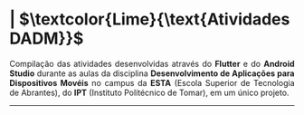 # | $\textcolor{Lime}{\text{Atividades DADM}}$

<p align = "justify">
  Compilação das atividades desenvolvidas através do <b>Flutter</b> e do <b>Android Studio</b> durante as aulas da disciplina <b>Desenvolvimento de Aplicações para Dispositivos Movéis</b> no campus da <b>ESTA</b> (Escola Superior de Tecnologia de Abrantes), do <b>IPT</b> (Instituto Politécnico de Tomar), em um único projeto.
</p>


[//]: # (### | $\textcolor{Yellow}{\text{DETALHES:}}$)

[//]: # (> * ![RELATÓRIO]&#40;/Relatorio%20Avaliacao%2001.pdf&#41;)

[//]: # (> * ![INSTRUÇÕES]&#40;/Avaliacao%200%20-%20Flutter.pdf&#41;)
[//]: # (> * Relatório e instruções acerca do desenvolvimento do projeto da avaliação.)

---
